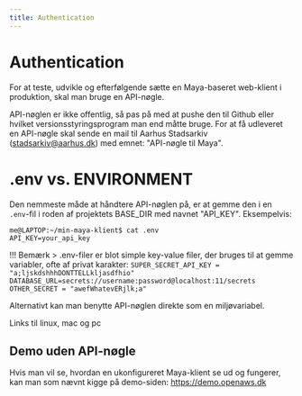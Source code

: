 ```yaml
---
title: Authentication
---
```


# Authentication
For at teste, udvikle og efterfølgende sætte en Maya-baseret web-klient i produktion, skal man bruge en API-nøgle.

API-nøglen er ikke offentlig, så pas på med at pushe den til Github eller hvilket versionsstyringsprogram man end måtte bruge. For at få udleveret en API-nøgle skal sende en mail til Aarhus Stadsarkiv (stadsarkiv@aarhus.dk) med emnet: "API-nøgle til Maya".

# .env vs. ENVIRONMENT
Den nemmeste måde at håndtere API-nøglen på, er at gemme den i en `.env`-fil i roden af projektets BASE_DIR med navnet "API_KEY". Eksempelvis:

```shell
me@LAPTOP:~/min-maya-klient$ cat .env
API_KEY=your_api_key
```

!!! Bemærk
    > .env-filer er blot simple key-value filer, der bruges til at gemme variabler, ofte af privat karakter:
    ```
    SUPER_SECRET_API_KEY = "a;ljskdshhhDONTTELLkljasdfhio"
    DATABASE_URL=secrets://username:password@localhost:11/secrets
    OTHER_SECRET = "awefWhatevERjlk;a"
    ```

Alternativt kan man benytte API-nøglen direkte som en miljøvariabel.

Links til linux, mac og pc

## Demo uden API-nøgle
Hvis man vil se, hvordan en ukonfigureret Maya-klient se ud og fungerer, kan man som nævnt kigge på demo-siden: https://demo.openaws.dk


